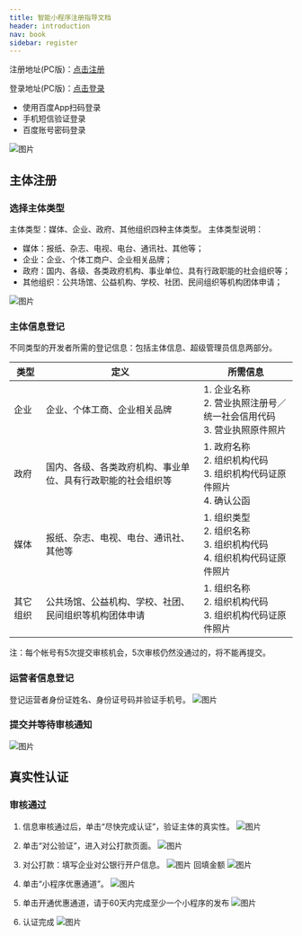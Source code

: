 ```yaml
---
title: 智能小程序注册指导文档
header: introduction
nav: book
sidebar: register
---
```



注册地址(PC版)：<a href="https://passport.baidu.com/v2/?reg&tt=1521786256298&overseas=undefined&gid=D8D45DC-FFC4-486A-BA34-B3215E98FF74&tpl=mn&u=https%3A%2F%2Fwww.baidu.com%2F" >点击注册</a>

登录地址(PC版)：<a href="https://smartprogram.baidu.com/mappconsole/main/login">点击登录</a>
 - 使用百度App扫码登录
 - 手机短信验证登录
 - 百度账号密码登录

![图片](../../img/introduction/enter/p1.png)

## 主体注册
### 选择主体类型
<!-- 主体类型：个人、媒体、企业、政府、其他组织五种主体类型。
 主体类型说明：
 - 个人：由自然人注册和运营的公众帐号；
 - 媒体：报纸、杂志、电视、电台、通讯社、其他等；
 - 企业：企业、个体工商户、企业相关品牌；
 - 政府：国内、各级、各类政府机构、事业单位、具有行政职能的社会组织等；
 - 其他组织：公共场馆、公益机构、学校、社团、民间组织等机构团体申请； -->
 主体类型：媒体、企业、政府、其他组织四种主体类型。
 主体类型说明：
 - 媒体：报纸、杂志、电视、电台、通讯社、其他等；
 - 企业：企业、个体工商户、企业相关品牌；
 - 政府：国内、各级、各类政府机构、事业单位、具有行政职能的社会组织等；
 - 其他组织：公共场馆、公益机构、学校、社团、民间组织等机构团体申请；

![图片](../../img/introduction/register/register-02.png)

### 主体信息登记

不同类型的开发者所需的登记信息：包括主体信息、超级管理员信息两部分。

|类型|定义|所需信息|
|---|---|---|
|企业 | 企业、个体工商、企业相关品牌 |1. 企业名称 <br> 2. 营业执照注册号／统一社会信用代码<br>3. 营业执照原件照片|
|政府 | 国内、各级、各类政府机构、事业单位、具有行政职能的社会组织等 | 1. 政府名称<br>2. 组织机构代码<br>3. 组织机构代码证原件照片<br>4. 确认公函 |
|媒体 | 报纸、杂志、电视、电台、通讯社、其他等 | 1. 组织类型<br>2. 组织名称<br>3. 组织机构代码<br> 4. 组织机构代码证原件照片 |
|其它组织 | 公共场馆、公益机构、学校、社团、民间组织等机构团体申请 | 1. 组织名称<br>2. 组织机构代码<br>3. 组织机构代码证原件照片 |

<!-- |个人 | 由自然人注册和运营的账号 | 超级管理员信息 | -->

注：每个帐号有5次提交审核机会，5次审核仍然没通过的，将不能再提交。

### 运营者信息登记


登记运营者身份证姓名、身份证号码并验证手机号。
![图片](../../img/introduction/register/register-03.png)

### 提交并等待审核通知


![图片](../../img/introduction/register/register-04.png)

## 真实性认证

### 审核通过

1. 信息审核通过后，单击“尽快完成认证”，验证主体的真实性。
![图片](../../img/introduction/register/register-06.png)

2. 单击“对公验证”，进入对公打款页面。
![图片](../../img/introduction/register/register-07.png)
3. 对公打款：填写企业对公银行开户信息。 
![图片](../../img/introduction/register/register-15.png)
    回填金额
![图片](../../img/introduction/register/register-16.png)
4. 单击“小程序优惠通道”。
![图片](../../img/introduction/register/register-17.png)
5. 单击开通优惠通道，请于60天内完成至少一个小程序的发布
![图片](../../img/introduction/register/register-18.png)
6. 认证完成
![图片](../../img/introduction/register/register-19.png)
